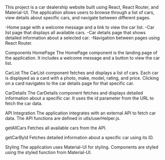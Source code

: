 This project is a car dealership website built using React, React Router, and Material-UI. The application allows users to browse through a list of cars, view details about specific cars, and navigate between different pages.

-Home page with a welcome message and a link to view the car list.
-Car list page that displays all available cars.
-Car details page that shows detailed information about a selected car.
-Navigation between pages using React Router.

Components
HomePage
The HomePage component is the landing page of the application. It includes a welcome message and a button to view the car list.

CarList
The CarList component fetches and displays a list of cars. Each car is displayed as a card with a photo, make, model, rating, and price. Clicking on a card navigates to the car details page for that specific car.

CarDetails
The CarDetails component fetches and displays detailed information about a specific car. It uses the id parameter from the URL to fetch the car data.

API Integration
The application integrates with an external API to fetch car data. The API functions are defined in utls/userHelper.js.

getAllCars
Fetches all available cars from the API.

getCarById
Fetches detailed information about a specific car using its ID.

Styling
The application uses Material-UI for styling. Components are styled using the styled function from Material-UI.